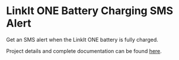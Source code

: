 # LinkIt ONE Battery Charging SMS Alert

Get an SMS alert when the LinkIt ONE battery is fully charged. 

Project details and complete documentation can be found [here](https://www.instructables.com/LinkIt-ONE-Battery-Charging-SMS-Alert/).
